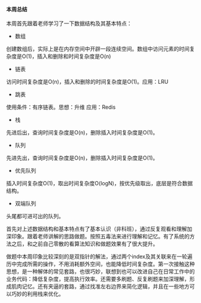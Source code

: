 #### 本周总结

本周首先跟着老师学习了一下数据结构及其基本特点：

* 数组

创建数组后，实际上是在内存空间中开辟一段连续空间。数组中访问元素的时间复杂度是O(1)，插入和删除和时间复杂度是O(n)

* 链表

访问时间复杂度是O(n)，插入和删除的时间复杂度是O(1)。应用：LRU

* 跳表

使用条件：有序链表。思想：升维   应用：Redis

* 栈

先进后出，查询时间复杂度是O(n)，删除插入时间复杂度是O(1)。

* 队列

先进先出，查询时间复杂度是O(n)，删除插入时间复杂度是O(1)。

* 优先队列

插入时间复杂度O(1)，取出时间复杂度O(logN)，按优先级取出，底层是符合数据结构。

* 双端队列

头尾都可进可出的队列。



首先对上述数据结构和基本特点有了基本认识（非科班），通过反复观看和理解加深印象。跟着老师讲解的思路做题。按照五毒法来进行理解和记忆。有了系统的方法之后，和之前自己零散的看算法知识和做题效果有了很大提升。

做题中本周印象比较深刻的是双指针的解法，通过两个index及其关联来在一轮遍历中完成所需的操作，不用消耗额外空间，也能降低时间复杂度。第一次接触这种思想，是一种解体的常见套路，也很巧妙，联想到也可以改进自己在日常工作中的业务代码：降低复杂度，提高执行效率。还需要多刷题、反复刷题来加深理解，形成肌肉记忆。还有夹逼的套路，通过找准左右边界来简化逻辑，并且在一些地方可以巧妙的利用栈来优化。
